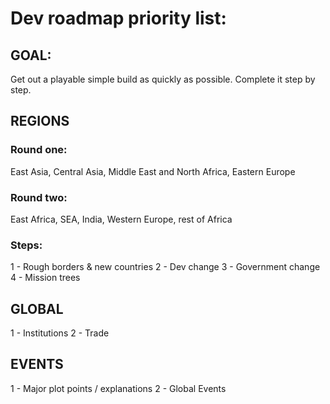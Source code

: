 # Dev roadmap priority list:

## GOAL:
Get out a playable simple build as quickly as possible.
Complete it step by step.

## REGIONS

### Round one:
East Asia, Central Asia, Middle East and North Africa, Eastern Europe

### Round two:
East Africa, SEA, India, Western Europe, rest of Africa

### Steps:
1 - Rough borders & new countries
2 - Dev change
3 - Government change
4 - Mission trees

## GLOBAL
1 - Institutions
2 - Trade

## EVENTS
1 - Major plot points / explanations
2 - Global Events
